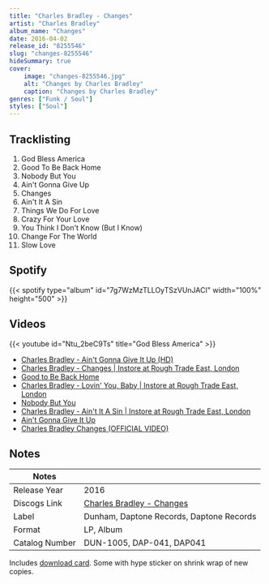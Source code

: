 ```yaml
---
title: "Charles Bradley - Changes"
artist: "Charles Bradley"
album_name: "Changes"
date: 2016-04-02
release_id: "8255546"
slug: "changes-8255546"
hideSummary: true
cover:
    image: "changes-8255546.jpg"
    alt: "Changes by Charles Bradley"
    caption: "Changes by Charles Bradley"
genres: ["Funk / Soul"]
styles: ["Soul"]
---
```

## Tracklisting
1. God Bless America
2. Good To Be Back Home
3. Nobody But You
4. Ain't Gonna Give Up
5. Changes
6. Ain't It A Sin
7. Things We Do For Love
8. Crazy For Your Love
9. You Think I Don't Know (But I Know)
10. Change For The World
11. Slow Love
## Spotify
{{< spotify type="album" id="7g7WzMzTLLOyTSzVUnJACI" width="100%" height="500" >}}

## Videos
{{< youtube id="Ntu_2beC9Ts" title="God Bless America" >}}
- [Charles Bradley - Ain't Gonna Give It Up (HD)](https://www.youtube.com/watch?v=3A4TiEHop8k)
- [Charles Bradley - Changes | Instore at Rough Trade East, London](https://www.youtube.com/watch?v=dhYSGPxlHks)
- [Good to Be Back Home](https://www.youtube.com/watch?v=SkioNKJMSUY)
- [Charles Bradley - Lovin' You, Baby | Instore at Rough Trade East, London](https://www.youtube.com/watch?v=2De8gYv2EOQ)
- [Nobody But You](https://www.youtube.com/watch?v=gZiVI1La8UI)
- [Charles Bradley - Ain't It A Sin | Instore at Rough Trade East, London](https://www.youtube.com/watch?v=xwr-Oejggfs)
- [Ain't Gonna Give It Up](https://www.youtube.com/watch?v=b4NAta5J8tI)
- [Charles Bradley Changes (OFFICIAL VIDEO)](https://www.youtube.com/watch?v=xi49yirJiEA)

## Notes
| Notes          |             |
| ---------------| ----------- |
| Release Year   | 2016 |
| Discogs Link   | [Charles Bradley - Changes](https://www.discogs.com/release/8255546-Charles-Bradley-Changes) |
| Label          | Dunham, Daptone Records, Daptone Records |
| Format         | LP, Album |
| Catalog Number | DUN-1005, DAP-041, DAP041 |

Includes [download card](http://www.discogs.com/release/9023062).   Some with hype sticker on shrink wrap of new copies.
